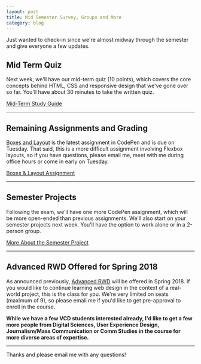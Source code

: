 ```yaml
---
layout: post
title: Mid Semester Survey, Groups and More
category: blog
---
```


Just wanted to check-in since we're almost midway through the semester and give everyone a few updates.

## Mid Term Quiz

Next week, we'll have our mid-term quiz (10 points), which covers the core concepts behind HTML, CSS and responsive design that we've gone over so far.  You'll have about 30 minutes to take the written quiz.

<a class="button small" href="http://rwdkent.com/class/assignments/test/">Mid-Term Study Guide</a>

---

## Remaining Assignments and Grading

[Boxes and Layout](http://rwdkent.com/class/assignments/layout2) is the latest assignment in CodePen and is due on Tuesday.  That said, this is a more difficult assignment involving Flexbox layouts, so if you have questions, please email me, meet with me during office hours or come in early on Tuesday.  

<a class="button small" href="http://rwdkent.com/class/assignments/layout2">Boxes & Layout Assignment</a>

---

## Semester Projects

Following the exam, we'll have one more CodePen assignment, which will be more open-ended than previous assignments.  We'll also start on your semester projects next week.  You'll have the option to work alone or in a 2-person group.  

<a class="button small" href="http://rwdkent.com/class/assignments/project-summary.html">More About the Semester Project</a>

---

## Advanced RWD Offered for Spring 2018

As announced previously, [Advanced RWD](http://rwdkent.com/advanced) will be offered in Spring 2018.  If you would like to continue learning web design in the context of a real-world project, this is the class for you.  We're very limited on seats (maximum of 9), so please email me if you'd like to get pre-approval to enroll in the course.  

**While we have a few VCD students interested already, I'd like to get a few more people from Digital Sciences, User Experience Design, Journalism/Mass Communication or Comm Studies in the course for more diverse areas of expertise.**

---

Thanks and please email me with any questions!
